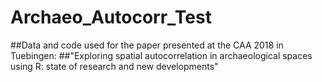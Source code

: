 # Archaeo_Autocorr_Test
##Data and code used for the paper presented at the CAA 2018 in Tuebingen: 
##"Exploring spatial autocorrelation in archaeological spaces using R: state of research and new developments"
